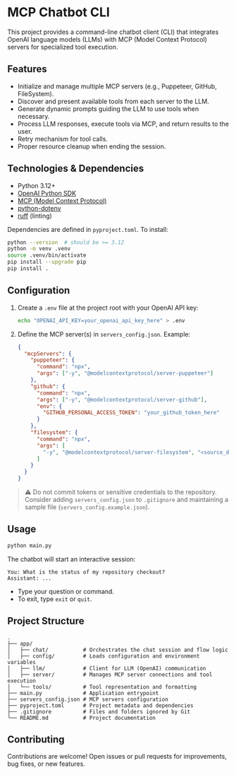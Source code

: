 # MCP Chatbot CLI

This project provides a command-line chatbot client (CLI) that integrates OpenAI language models (LLMs) with MCP (Model Context Protocol) servers for specialized tool execution.

## Features

- Initialize and manage multiple MCP servers (e.g., Puppeteer, GitHub, FileSystem).
- Discover and present available tools from each server to the LLM.
- Generate dynamic prompts guiding the LLM to use tools when necessary.
- Process LLM responses, execute tools via MCP, and return results to the user.
- Retry mechanism for tool calls.
- Proper resource cleanup when ending the session.

## Technologies & Dependencies

- Python 3.12+
- [OpenAI Python SDK](https://github.com/openai/openai-python)
- [MCP (Model Context Protocol)](https://pypi.org/project/mcp/)
- [python-dotenv](https://pypi.org/project/python-dotenv/)
- [ruff](https://github.com/charliermarsh/ruff) (linting)

Dependencies are defined in `pyproject.toml`. To install:

```bash
python --version  # should be >= 3.12
python -m venv .venv
source .venv/bin/activate
pip install --upgrade pip
pip install .
```

## Configuration

1. Create a `.env` file at the project root with your OpenAI API key:

   ```bash
   echo "OPENAI_API_KEY=your_openai_api_key_here" > .env
   ```

2. Define the MCP server(s) in `servers_config.json`. Example:

   ```json
   {
     "mcpServers": {
       "puppeteer": {
         "command": "npx",
         "args": ["-y", "@modelcontextprotocol/server-puppeteer"]
       },
       "github": {
         "command": "npx",
         "args": ["-y", "@modelcontextprotocol/server-github"],
         "env": {
           "GITHUB_PERSONAL_ACCESS_TOKEN": "your_github_token_here"
         }
       },
       "filesystem": {
         "command": "npx",
         "args": [
           "-y", "@modelcontextprotocol/server-filesystem", "<source_dir>", "<target_dir>"
         ]
       }
     }
   }
   ```

> ⚠️ Do not commit tokens or sensitive credentials to the repository. Consider adding `servers_config.json` to `.gitignore` and maintaining a sample file (`servers_config.example.json`).

## Usage

```bash
python main.py
```

The chatbot will start an interactive session:

```
You: What is the status of my repository checkout?
Assistant: ...
```

- Type your question or command.
- To exit, type `exit` or `quit`.

## Project Structure

```
.
├── app/
│   ├── chat/           # Orchestrates the chat session and flow logic
│   ├── config/         # Loads configuration and environment variables
│   ├── llm/            # Client for LLM (OpenAI) communication
│   ├── server/         # Manages MCP server connections and tool execution
│   └── tools/          # Tool representation and formatting
├── main.py             # Application entrypoint
├── servers_config.json # MCP servers configuration
├── pyproject.toml      # Project metadata and dependencies
├── .gitignore          # Files and folders ignored by Git
└── README.md           # Project documentation
```

## Contributing

Contributions are welcome! Open issues or pull requests for improvements, bug fixes, or new features.